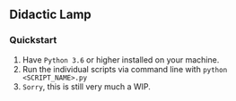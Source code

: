 Didactic Lamp
---

### Quickstart
1. Have `Python 3.6` or higher installed on your machine.
2. Run the individual scripts via command line with `python <SCRIPT_NAME>.py`
3. `Sorry`, this is still very much a WIP.
